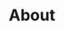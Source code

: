 ---
title: "About"
layout: "about"
draft: false

# who_we_are
who_we_are:
  enable: true
  subtitle: "Who We Are"
  title: "We're like you"
  description: "Life is better with pets, and we know for sure because like you, we enjoy every moment with them and can understand your worry for your loved one well being. After years of working for commercial airlines we quit our job to pursue our passion, we have the know-how and will do the necessary to guarantee a stress-free experience, even, as the picture attests the hard office work!  &#128521;"

  image: "images/about/01.jpg"

# what_we_do
what_we_do:
  enable: true
  subtitle: "Carefully and with &#128150;"
  title: "What We Do"
  block:
  - title: "Export <span style='font-size:50px;'>&#127758;</span>"
    content: "No matter your pet's destination, we'll ensure it arrives safely and comfortably. We carry out veterinary and customs procedures and coordinate with the selected airline"

  - title: "Import <span style='font-size:50px;'>&#128747;</span>"
    content: "We do the whole process of releasing your pet from customs, permits, taxes, and formalities."
    
  - title: "Veterinary services <span style='font-size:50px;'>&#127973;</span>"
    content: "We provide all the veterinary services required by the country of destination: microchips, deworming and vaccinations, blood tests, and veterinary certificates."
    
  - title: "Pick and delivery <span style='font-size:50px;'>&#128656;</span>"
    content: "We pick them up at your home to deliver them to the airline. After the pet has reached its destination, we take them home once the import procedure is done."

  - title: "Sale of crates and accessories <span style='font-size:50px;'>&#128008;</span>"
    content: "We provide crates of all sizes and travel accessories such as food plates and water bottles. Our crates fully comply with all the airline regulations."

  - title: "Pets hotel <span style='font-size:50px;'>&#128021;</span>"
    content: "If you need us to take care of your pet before the trip or when arriving in the country, we offer a wide and safe lodging service with all the care they need."

# our_mission
our_mission:
  enable: true
  subtitle: "OUR MISSION"
  title: "Vision And Mission Of Our Company"
  description: "It's simple: we will stop at nothing to ensure you're together again and we keep doing it again and again."

  image: "images/about/02.jpg"

# about_video
about_video:
  enable: false
  subtitle: "A Short Video"
  title: "You Take Care Of The Payments, We Take Care Of The Rest."
  description: "Protect your design vision and leave nothing up to interpretation with interaction recipes. Quickly share and access all your team members interactions by using libraries, ensuring consistcy throughout the."
  video_url: "https://www.youtube.com/embed/dyZcRRWiuuw"
  video_thumbnail: "images/about/video-popup-2.jpg"


# brands
brands_carousel:
  enable: true
  subtitle: "Our Clients"
  title: "Trusted by pets who know best"
  section: "/" # brand images comming form _index.md


# our team
our_team:
  enable: false
  subtitle: "Our members"
  title: "The People Behind"
  description: "We were freelance designers and developers, constantly finding <br> ourselves deep in vague feedback. This made every client and team"
  team:
  - name: "Valentin Staykov"
    image: "images/about/team/01.jpg"
    designation: "Operations"
  - name: "Bukiakta Bansalo"
    image: "images/about/team/02.jpg"
    designation: "Product"
  - name: "Ortrin Okaster"
    image: "images/about/team/03.jpg"
    designation: "Engineering"


# our office
our_office:
  enable: false
  subtitle: "Our Offices"
  title: "Made with Love Of around the world With Many Offices"
  description: "We were freelance designers and developers, constantly finding <br> ourselves deep in vague feedback. This made every client and team"
  office_locations:
  - city: "NewYork, USA"
    country_flag: "images/about/flags/us.png"
    address_line_one: "219 Bald Hill Drive"
    address_line_two: "Oakland Gardens, NY 11364"
  - city: "Australia, Perth"
    country_flag: "images/about/flags/au.png"
    address_line_one: "Flat 23 80 Anthony Circlet"
    address_line_two: "Port Guiseppe, TAS 2691"
  - city: "Berlin, Germany"
    country_flag: "images/about/flags/germany.png"
    address_line_one: "Jl Raya Dewi Sartika Ged"
    address_line_two: "Harapan Masa, Br Germeny"
  - city: "China, Wohan"
    country_flag: "images/about/flags/china.png"
    address_line_one: "1hao Wen Ti Huo Dong"
    address_line_two: "Zhong Xin 1ceng Jian Xing"

---